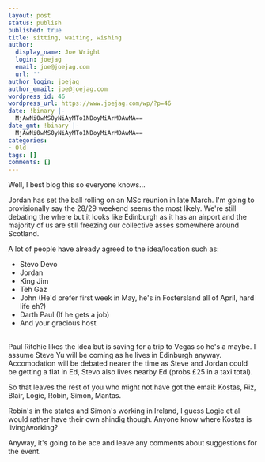 ```yaml
---
layout: post
status: publish
published: true
title: sitting, waiting, wishing
author:
  display_name: Joe Wright
  login: joejag
  email: joe@joejag.com
  url: ''
author_login: joejag
author_email: joe@joejag.com
wordpress_id: 46
wordpress_url: https://www.joejag.com/wp/?p=46
date: !binary |-
  MjAwNi0wMS0yNiAyMTo1NDoyMiArMDAwMA==
date_gmt: !binary |-
  MjAwNi0wMS0yNiAyMTo1NDoyMiArMDAwMA==
categories:
- Old
tags: []
comments: []
---
```

<p>Well, I best blog this so everyone knows...</p>
<p>Jordan has set the ball rolling on an MSc reunion in late March.  I'm going to provisionally say the 28/29 weekend seems the most likely.  We're still debating the where but it looks like Edinburgh as it has an airport and the majority of us are still freezing our collective asses somewhere around Scotland.</p>
<p>A lot of people have already agreed to the idea/location such as:</p>
<ul>
<li>Stevo Devo</li>
<li>Jordan</li>
<li>King Jim</li>
<li>Teh Gaz</li>
<li>John (He'd prefer first week in May, he's in Fostersland all of April, hard life eh?)</li>
<li>Darth Paul (If he gets a job)</li>
<li>And your gracious host</li><br />
</ul></p>
<p>Paul Ritchie likes the idea but is saving for a trip to Vegas so he's a maybe.  I assume Steve Yu will be coming as he lives in Edinburgh anyway.  Accomodation will be debated nearer the time as Steve and Jordan could be getting a flat in Ed, Stevo also lives nearby Ed (probs &pound;25 in a taxi total).</p>
<p>So that leaves the rest of you who might not have got the email: Kostas, Riz, Blair, Logie, Robin, Simon, Mantas.</p>
<p>Robin's in the states and Simon's working in Ireland, I guess Logie et al would rather have their own shindig though.  Anyone know where Kostas is living/working?</p>
<p>Anyway, it's going to be ace and leave any comments about suggestions for the event.</p>
